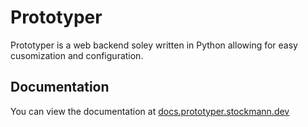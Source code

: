 # Prototyper
Prototyper is a web backend soley written in Python allowing for easy cusomization and configuration.

## Documentation
You can view the documentation at [docs.prototyper.stockmann.dev](http://docs.prototyper.stockmann.dev)
